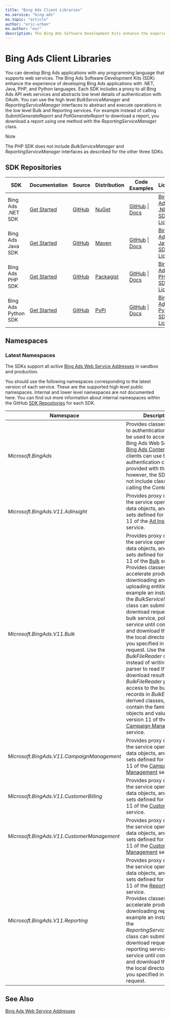```yaml
---
title: "Bing Ads Client Libraries"
ms.service: "bing-ads"
ms.topic: "article"
author: "eric-urban"
ms.author: "eur"
description: The Bing Ads Software Development Kits enhance the experience of developing Bing Ads applications with .NET, Java, PHP, and Python languages.
---
```

# Bing Ads Client Libraries
You can develop Bing Ads applications with any programming language that supports web services. The Bing Ads Software Development Kits (SDK) enhance the experience of developing Bing Ads applications with .NET, Java, PHP, and Python languages. Each SDK includes a proxy to all Bing Ads API web services and abstracts low level details of authentication with OAuth. You can use the high level *BulkServiceManager* and *ReportingServiceManager* interfaces to abstract and execute operations in the low level Bulk and Reporting services. For example instead of calling *SubmitGenerateReport* and *PollGenerateReport* to download a report, you download a report using one method with the *ReportingServiceManager* class.

> [!NOTE]
> The PHP SDK does not include *BulkServiceManager* and *ReportingServiceManager* interfaces as described for the other three SDKs.

## <a name="repositories"></a>SDK Repositories

|SDK|Documentation|Source|Distribution|Code Examples|License|
|-------|-----------------|----------|----------------|-----------------|-----------|
|Bing Ads .NET SDK|[Get Started](../guides/get-started-csharp.md)|[GitHub](https://github.com/BingAds/BingAds-dotNet-SDK)|[NuGet](https://www.nuget.org/packages/Microsoft.BingAds.SDK/)|[GitHub](https://github.com/BingAds/BingAds-dotNet-SDK/tree/master/examples/BingAdsExamples) &#124; [Docs](../guides/code-examples.md)|[Bing Ads .NET SDK License](https://github.com/BingAds/BingAds-dotNet-SDK/blob/master/LICENSE.md)|
|Bing Ads Java SDK|[Get Started](../guides/get-started-java.md) |[GitHub](https://github.com/BingAds/BingAds-Java-SDK)|[Maven](https://github.com/BingAds/BingAds-Java-SDK#Maven-Artifact)|[GitHub](https://github.com/BingAds/BingAds-Java-SDK/tree/master/examples) &#124; [Docs](../guides/code-examples.md)|[Bing Ads Java SDK License](https://github.com/BingAds/BingAds-Java-SDK/blob/master/LICENSE)|
|Bing Ads PHP SDK|[Get Started](../guides/get-started-php.md)|[GitHub](https://github.com/BingAds/BingAds-PHP-SDK)|[Packagist](https://packagist.org/packages/microsoft/bingads)|[GitHub](https://github.com/BingAds/BingAds-PHP-SDK/tree/master/samples) &#124; [Docs](../guides/code-examples.md)|[Bing Ads PHP SDK License](https://github.com/BingAds/BingAds-PHP-SDK/blob/master/LICENSE.md)|
|Bing Ads Python SDK|[Get Started](../guides/get-started-python.md) |[GitHub](https://github.com/BingAds/BingAds-Python-SDK)|[PyPi](https://pypi.python.org/pypi/bingads)|[GitHub](https://github.com/BingAds/BingAds-Python-SDK/tree/master/examples) &#124; [Docs](../guides/code-examples.md)|[Bing Ads Python SDK License](https://github.com/BingAds/BingAds-Python-SDK/blob/master/LICENSE)|

## <a name="namespaces"></a>Namespaces

### <a name="latestnamespaces"></a>Latest Namespaces
The SDKs support all active [Bing Ads Web Service Addresses](../guides/web-service-addresses.md) in sandbox and production. 

You should use the following namespaces corresponding to the latest version of each service. These are the supported high level public namespaces. Internal and lower level namespaces are not documented here. You can find out more information about internal namespaces within the GitHub [SDK Repositories](#repositories) for each SDK.

|Namespace|Description|
|-------------|---------------|
|*Microsoft.BingAds*|Provides classes related to authentication that can be used to access any Bing Ads Web Service.<br/>[Bing Ads Content API](../../shopping-content/index.md) clients can use the authentication classes provided with the SDK; however, the SDK does not include classes for calling the Content API.|
|*Microsoft.BingAds.V11.AdInsight*|Provides proxy classes to the service operations, data objects, and value sets defined for version 11 of the [Ad Insight](../ad-insight-service/ad-insight-service-reference.md) service.|
|*Microsoft.BingAds.V11.Bulk*|Provides proxy classes to the service operations, data objects, and value sets defined for version 11 of the [Bulk](../bulk-service/bulk-service-reference.md) service.<br />Provides classes to accelerate productivity for downloading and uploading entities. For example an instance of the *BulkServiceManager* class can submit your download request to the bulk service, poll the service until completed, and download the file to the local directory that you specified in the request. Use the *BulkFileReader* class instead of writing a file parser to read the download results. The *BulkFileReader* provides access to the bulk file records in *BulkEntity* derived classes, which contain the familiar data objects and value sets in version 11 of the [Campaign Management](../campaign-management-service/campaign-management-service-reference.md) service.|
|*Microsoft.BingAds.V11.CampaignManagement*|Provides proxy classes to the service operations, data objects, and value sets defined for version 11 of the [Campaign Management](../campaign-management-service/campaign-management-service-reference.md) service.|
|*Microsoft.BingAds.V11.CustomerBilling*|Provides proxy classes to the service operations, data objects, and value sets defined for version 11 of the [Customer Billing](../customer-billing-service/customer-billing-service-reference.md) service.|
|*Microsoft.BingAds.V11.CustomerManagement*|Provides proxy classes to the service operations, data objects, and value sets defined for version 11 of the [Customer Management](../customer-management-service/customer-management-service-reference.md) service.|
|*Microsoft.BingAds.V11.Reporting*|Provides proxy classes to the service operations, data objects, and value sets defined for version 11 of the [Reporting](../reporting-service/reporting-service-reference.md) service.<br />Provides classes to accelerate productivity for downloading reports. For example an instance of the *ReportingServiceManager* class can submit your download request to the reporting service, poll the service until completed, and download the file to the local directory that you specified in the request.|

## See Also
[Bing Ads Web Service Addresses](../guides/web-service-addresses.md)  


